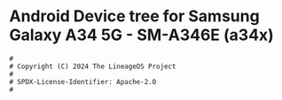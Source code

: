 # Android Device tree for Samsung Galaxy A34 5G - SM-A346E (a34x)

```
#
# Copyright (C) 2024 The LineageOS Project
#
# SPDX-License-Identifier: Apache-2.0
#
```

